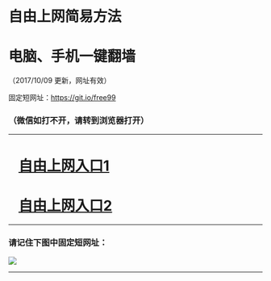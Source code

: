﻿# 自由上网简易方法

# 电脑、手机一键翻墙

（2017/10/09 更新，网址有效）

固定短网址：https://git.io/free99

### （微信如打不开，请转到浏览器打开）


***





# &nbsp;&nbsp; <a href="http://ft138687899.fwq-tz-1001.info/fwqtz01.html?t=100900123810 " target="_blank">自由上网入口1</a>
# &nbsp;&nbsp; <a href="http://ft2670632688.fwq-tz-1002.info/fwqtz02.html?t=10090011326 " target="_blank">自由上网入口2</a>
***

### 请记住下图中固定短网址：

<img src="https://s3-us-west-2.amazonaws.com/fwq-1001/yjfq-20170905okok.png" /> 


***

